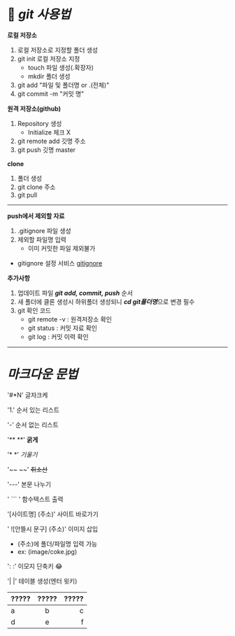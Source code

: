 # :purple_heart: *git 사용법*

**로컬 저장소**
1. 로컬 저장소로 지정할 폴더 생성
2. git init 로컬 저장소 지정
    - touch 파일 생성(.확장자)
    - mkdir 폴더 생성
3. git add "파일 및 폴더명 or .(전체)"
4. git commit -m "커밋 명"

**원격 저장소(github)**
1. Repository 생성
    - Initialize 체크 X
2. git remote add 깃명 주소
3. git push 깃명 master

**clone**
1. 폴더 생성
2. git clone 주소
3. git pull

---

**push에서 제외할 자료**
1. .gitignore 파일 생성
2. 제외할 파일명 입력
    - 이미 커밋한 파일 제외불가
- gitignore 설정 서비스
[gitignore](https://www.toptal.com/developers/gitignore)

**추가사항**
1. 업데이트 파일 ***git add, commit, push*** 순서
2. 새 폴더에 클론 생성시 하위폴더 생성되니 ***cd git폴더명***으로 변경 필수
3. git 확인 코드
    - git remote -v : 원격저장소 확인
    - git status : 커밋 자료 확인
    - git log : 커밋 이력 확인
---
# *마크다운 문법*

'#*N' 글자크케

'1.' 순서 있는 리스트

'-' 순서 없는 리스트

'** **' **굵게**

'* *' *기울기*

'~~ ~~' ~~취소선~~

'---' 본문 나누기

' ``` ' 함수텍스트 출력

'[사이트명] (주소)' 사이트 바로가기

' ![안뜰시 문구] (주소)' 이미지 삽입
+ (주소)에 폴더/파일명 입력 가능
+ ex: (image/coke.jpg)

': :' 이모지 단축키 :joy:

'| |' 테이블 생성(엔터 윗키)

|   ?????    |   ?????   |   ?????   |
|    :---    |  :---:    |    ---:   |
|     a      |     b     |     c     |
|     d      |     e     |     f     |

